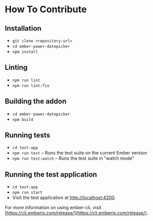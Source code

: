 # How To Contribute

## Installation

- `git clone <repository-url>`
- `cd ember-power-datepicker`
- `npm install`

## Linting

- `npm run lint`
- `npm run lint:fix`

## Building the addon

- `cd ember-power-datepicker`
- `npm build`

## Running tests

- `cd test-app`
- `npm run test` – Runs the test suite on the current Ember version
- `npm run test:watch` – Runs the test suite in "watch mode"

## Running the test application

- `cd test-app`
- `npm run start`
- Visit the test application at [http://localhost:4200](http://localhost:4200).

For more information on using ember-cli, visit [https://cli.emberjs.com/release/](https://cli.emberjs.com/release/).
